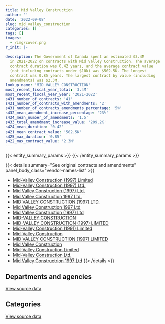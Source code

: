 ```yaml
---
title: Mid Valley Construction
author: ''
date: '2022-09-08'
slug: mid_valley_construction
categories: []
tags: []
images:
  - /img/cover.png
r_init: |-
  
description: The Government of Canada spent an estimated $3.4M
  in 2021-2022 on contracts with Mid Valley Construction. The average
  contract duration was 0.42 years, and the average contract value
  (not including contracts under $10k) was $502.5K. The longest
  contract was 0.85 years. The largest contract by value (including
  amendments) was $2.3M.
lookup_name: 'MID VALLEY CONSTRUCTION'
most_recent_fiscal_year_total: '3.4M'
most_recent_fiscal_year_year: '2021-2022'
s431_number_of_contracts: '41'
s431_number_of_contracts_with_amendments: '2'
s431_number_of_contracts_amendments_percentage: '5%'
s432_mean_amendment_increase_percentage: '23%'
s434_mean_number_of_amendments: '1.5'
s433_total_amendment_increase_value: '209.2K'
s424_mean_duration: '0.42'
s421_mean_contract_value: '502.5K'
s425_max_duration: '0.85'
s422_max_contract_value: '2.3M'
---
```


<script src="/rmarkdown-libs/htmlwidgets/htmlwidgets.js"></script>
<link href="/rmarkdown-libs/datatables-css/datatables-crosstalk.css" rel="stylesheet" />
<script src="/rmarkdown-libs/datatables-binding/datatables.js"></script>
<script src="/rmarkdown-libs/jquery/jquery-3.6.0.min.js"></script>
<link href="/rmarkdown-libs/dt-core-bootstrap/css/dataTables.bootstrap.min.css" rel="stylesheet" />
<link href="/rmarkdown-libs/dt-core-bootstrap/css/dataTables.bootstrap.extra.css" rel="stylesheet" />
<script src="/rmarkdown-libs/dt-core-bootstrap/js/jquery.dataTables.min.js"></script>
<script src="/rmarkdown-libs/dt-core-bootstrap/js/dataTables.bootstrap.min.js"></script>
<link href="/rmarkdown-libs/crosstalk/css/crosstalk.min.css" rel="stylesheet" />
<script src="/rmarkdown-libs/crosstalk/js/crosstalk.min.js"></script>
<script src="/rmarkdown-libs/htmlwidgets/htmlwidgets.js"></script>
<link href="/rmarkdown-libs/datatables-css/datatables-crosstalk.css" rel="stylesheet" />
<script src="/rmarkdown-libs/datatables-binding/datatables.js"></script>
<script src="/rmarkdown-libs/jquery/jquery-3.6.0.min.js"></script>
<link href="/rmarkdown-libs/dt-core-bootstrap/css/dataTables.bootstrap.min.css" rel="stylesheet" />
<link href="/rmarkdown-libs/dt-core-bootstrap/css/dataTables.bootstrap.extra.css" rel="stylesheet" />
<script src="/rmarkdown-libs/dt-core-bootstrap/js/jquery.dataTables.min.js"></script>
<script src="/rmarkdown-libs/dt-core-bootstrap/js/dataTables.bootstrap.min.js"></script>
<link href="/rmarkdown-libs/crosstalk/css/crosstalk.min.css" rel="stylesheet" />
<script src="/rmarkdown-libs/crosstalk/js/crosstalk.min.js"></script>

{{< entity_summary_params >}}
{{< /entity_summary_params >}}

{{< details summary="See original contracts and amendments" panel_body_class="vendor-names-list" >}}
- [Mid-Valley Construction (1997) Limited](https://search.open.canada.ca/en/ct/?sort=contract_value_f%20desc&page=1&search_text=%22Mid-Valley%20Construction%20%281997%29%20Limited%22)
- [Mid-Valley Construction (1997) Ltd.](https://search.open.canada.ca/en/ct/?sort=contract_value_f%20desc&page=1&search_text=%22Mid-Valley%20Construction%20%281997%29%20Ltd.%22)
- [Mid Valley Construction (1997) Ltd.](https://search.open.canada.ca/en/ct/?sort=contract_value_f%20desc&page=1&search_text=%22Mid%20Valley%20Construction%20%281997%29%20Ltd.%22)
- [Mid Valley Construction 1997 Ltd.](https://search.open.canada.ca/en/ct/?sort=contract_value_f%20desc&page=1&search_text=%22Mid%20Valley%20Construction%201997%20Ltd.%22)
- [MID VALLEY CONSTRUCTION (1997) LTD.](https://search.open.canada.ca/en/ct/?sort=contract_value_f%20desc&page=1&search_text=%22MID%20VALLEY%20CONSTRUCTION%20%281997%29%20LTD.%22)
- [Mid Valley Construction 1997 Ltd](https://search.open.canada.ca/en/ct/?sort=contract_value_f%20desc&page=1&search_text=%22Mid%20Valley%20Construction%201997%20Ltd%22)
- [Mid Valley Construction (1997) Ltd](https://search.open.canada.ca/en/ct/?sort=contract_value_f%20desc&page=1&search_text=%22Mid%20Valley%20Construction%20%281997%29%20Ltd%22)
- [MID-VALLEY CONSTRUCTION](https://search.open.canada.ca/en/ct/?sort=contract_value_f%20desc&page=1&search_text=%22MID-VALLEY%20CONSTRUCTION%22)
- [MID-VALLEY CONSTRUCTION (1997) LIMITED](https://search.open.canada.ca/en/ct/?sort=contract_value_f%20desc&page=1&search_text=%22MID-VALLEY%20CONSTRUCTION%20%281997%29%20LIMITED%22)
- [Mid-Valley Construction (1991) Limited](https://search.open.canada.ca/en/ct/?sort=contract_value_f%20desc&page=1&search_text=%22Mid-Valley%20Construction%20%281991%29%20Limited%22)
- [Mid-Valley Construction](https://search.open.canada.ca/en/ct/?sort=contract_value_f%20desc&page=1&search_text=%22Mid-Valley%20Construction%22)
- [MID VALLEY CONSTRUCTION (1997) LIMITED](https://search.open.canada.ca/en/ct/?sort=contract_value_f%20desc&page=1&search_text=%22MID%20VALLEY%20CONSTRUCTION%20%281997%29%20LIMITED%22)
- [Mid Valley Construction](https://search.open.canada.ca/en/ct/?sort=contract_value_f%20desc&page=1&search_text=%22Mid%20Valley%20Construction%22)
- [Mid-Valley Construction Limited](https://search.open.canada.ca/en/ct/?sort=contract_value_f%20desc&page=1&search_text=%22Mid-Valley%20Construction%20Limited%22)
- [Mid-Valley Construction Ltd.](https://search.open.canada.ca/en/ct/?sort=contract_value_f%20desc&page=1&search_text=%22Mid-Valley%20Construction%20Ltd.%22)
- [Mid Valley Constructrion 1997 Ltd](https://search.open.canada.ca/en/ct/?sort=contract_value_f%20desc&page=1&search_text=%22Mid%20Valley%20Constructrion%201997%20Ltd%22)
{{< /details >}}

## Departments and agencies

<div id="htmlwidget-1" style="width:100%;height:auto;" class="datatables html-widget"></div>
<script type="application/json" data-for="htmlwidget-1">{"x":{"style":"bootstrap","filter":"none","vertical":false,"data":[["<a href=\"/departments/dfo-mpo/\">Fisheries and Oceans Canada<\/a>","<a href=\"/departments/dnd-mdn/\">National Defence<\/a>","<a href=\"/departments/pc/\">Parks Canada<\/a>"],[175518.91,2952107.18,203982.4],[831291.51,4590639.43,null],[null,5807947.12,null],[null,2809877.2,612924.75]],"container":"<table class=\"table table-striped table-hover row-border order-column display\">\n  <thead>\n    <tr>\n      <th>Department<\/th>\n      <th>2018-2019<\/th>\n      <th>2019-2020<\/th>\n      <th>2020-2021<\/th>\n      <th>2021-2022<\/th>\n    <\/tr>\n  <\/thead>\n<\/table>","options":{"order":[[4,"desc"]],"pageLength":10,"autoWidth":true,"columnDefs":[{"targets":1,"render":"function(data, type, row, meta) {\n    return type !== 'display' ? data : DTWidget.formatCurrency(data, \"$\", 2, 3, \",\", \".\", true, null);\n  }"},{"targets":2,"render":"function(data, type, row, meta) {\n    return type !== 'display' ? data : DTWidget.formatCurrency(data, \"$\", 2, 3, \",\", \".\", true, null);\n  }"},{"targets":3,"render":"function(data, type, row, meta) {\n    return type !== 'display' ? data : DTWidget.formatCurrency(data, \"$\", 2, 3, \",\", \".\", true, null);\n  }"},{"targets":4,"render":"function(data, type, row, meta) {\n    return type !== 'display' ? data : DTWidget.formatCurrency(data, \"$\", 2, 3, \",\", \".\", true, null);\n  }"},{"width":"16%","targets":[1,2,3,4]},{"className":"dt-right","targets":[1,2,3,4]}],"orderClasses":false}},"evals":["options.columnDefs.0.render","options.columnDefs.1.render","options.columnDefs.2.render","options.columnDefs.3.render"],"jsHooks":[]}</script>
<p class="text-right">
<a href="https://github.com/GoC-Spending/contracts-data/tree/main/data/out/vendors/mid_valley_construction/summary_by_fiscal_year_by_department.csv" class="source-data-link btn btn-link">View source data</a>
</p>

## Categories

<div id="htmlwidget-2" style="width:100%;height:auto;" class="datatables html-widget"></div>
<script type="application/json" data-for="htmlwidget-2">{"x":{"style":"bootstrap","filter":"none","vertical":false,"data":[["<a href=\"/categories/facilities_and_construction/\">Facilities and construction<\/a>","<a href=\"/categories/transportation_and_logistics/\">Transportation and logistics<\/a>"],[3331608.49,null],[4651163.19,770767.75],[5807947.12,null],[3422801.95,null]],"container":"<table class=\"table table-striped table-hover row-border order-column display\">\n  <thead>\n    <tr>\n      <th>Category<\/th>\n      <th>2018-2019<\/th>\n      <th>2019-2020<\/th>\n      <th>2020-2021<\/th>\n      <th>2021-2022<\/th>\n    <\/tr>\n  <\/thead>\n<\/table>","options":{"order":[[4,"desc"]],"dom":"t","pageLength":30,"autoWidth":true,"columnDefs":[{"targets":1,"render":"function(data, type, row, meta) {\n    return type !== 'display' ? data : DTWidget.formatCurrency(data, \"$\", 2, 3, \",\", \".\", true, null);\n  }"},{"targets":2,"render":"function(data, type, row, meta) {\n    return type !== 'display' ? data : DTWidget.formatCurrency(data, \"$\", 2, 3, \",\", \".\", true, null);\n  }"},{"targets":3,"render":"function(data, type, row, meta) {\n    return type !== 'display' ? data : DTWidget.formatCurrency(data, \"$\", 2, 3, \",\", \".\", true, null);\n  }"},{"targets":4,"render":"function(data, type, row, meta) {\n    return type !== 'display' ? data : DTWidget.formatCurrency(data, \"$\", 2, 3, \",\", \".\", true, null);\n  }"},{"width":"16%","targets":[1,2,3,4]},{"className":"dt-right","targets":[1,2,3,4]}],"orderClasses":false,"lengthMenu":[10,25,30,50,100]}},"evals":["options.columnDefs.0.render","options.columnDefs.1.render","options.columnDefs.2.render","options.columnDefs.3.render"],"jsHooks":[]}</script>
<p class="text-right">
<a href="https://github.com/GoC-Spending/contracts-data/tree/main/data/out/vendors/mid_valley_construction/summary_by_fiscal_year_by_category.csv" class="source-data-link btn btn-link">View source data</a>
</p>
